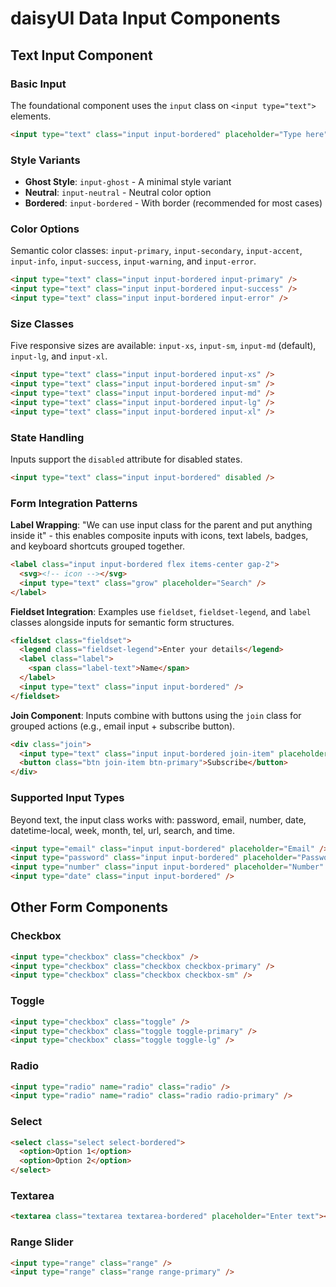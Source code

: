 # daisyUI Data Input Components

## Text Input Component

### Basic Input
The foundational component uses the `input` class on `<input type="text">` elements.

```html
<input type="text" class="input input-bordered" placeholder="Type here" />
```

### Style Variants
- **Ghost Style**: `input-ghost` - A minimal style variant
- **Neutral**: `input-neutral` - Neutral color option
- **Bordered**: `input-bordered` - With border (recommended for most cases)

### Color Options
Semantic color classes: `input-primary`, `input-secondary`, `input-accent`, `input-info`, `input-success`, `input-warning`, and `input-error`.

```html
<input type="text" class="input input-bordered input-primary" />
<input type="text" class="input input-bordered input-success" />
<input type="text" class="input input-bordered input-error" />
```

### Size Classes
Five responsive sizes are available: `input-xs`, `input-sm`, `input-md` (default), `input-lg`, and `input-xl`.

```html
<input type="text" class="input input-bordered input-xs" />
<input type="text" class="input input-bordered input-sm" />
<input type="text" class="input input-bordered input-md" />
<input type="text" class="input input-bordered input-lg" />
<input type="text" class="input input-bordered input-xl" />
```

### State Handling
Inputs support the `disabled` attribute for disabled states.

```html
<input type="text" class="input input-bordered" disabled />
```

### Form Integration Patterns

**Label Wrapping**: "We can use input class for the parent and put anything inside it" - this enables composite inputs with icons, text labels, badges, and keyboard shortcuts grouped together.

```html
<label class="input input-bordered flex items-center gap-2">
  <svg><!-- icon --></svg>
  <input type="text" class="grow" placeholder="Search" />
</label>
```

**Fieldset Integration**: Examples use `fieldset`, `fieldset-legend`, and `label` classes alongside inputs for semantic form structures.

```html
<fieldset class="fieldset">
  <legend class="fieldset-legend">Enter your details</legend>
  <label class="label">
    <span class="label-text">Name</span>
  </label>
  <input type="text" class="input input-bordered" />
</fieldset>
```

**Join Component**: Inputs combine with buttons using the `join` class for grouped actions (e.g., email input + subscribe button).

```html
<div class="join">
  <input type="text" class="input input-bordered join-item" placeholder="Email" />
  <button class="btn join-item btn-primary">Subscribe</button>
</div>
```

### Supported Input Types
Beyond text, the input class works with: password, email, number, date, datetime-local, week, month, tel, url, search, and time.

```html
<input type="email" class="input input-bordered" placeholder="Email" />
<input type="password" class="input input-bordered" placeholder="Password" />
<input type="number" class="input input-bordered" placeholder="Number" />
<input type="date" class="input input-bordered" />
```

## Other Form Components

### Checkbox
```html
<input type="checkbox" class="checkbox" />
<input type="checkbox" class="checkbox checkbox-primary" />
<input type="checkbox" class="checkbox checkbox-sm" />
```

### Toggle
```html
<input type="checkbox" class="toggle" />
<input type="checkbox" class="toggle toggle-primary" />
<input type="checkbox" class="toggle toggle-lg" />
```

### Radio
```html
<input type="radio" name="radio" class="radio" />
<input type="radio" name="radio" class="radio radio-primary" />
```

### Select
```html
<select class="select select-bordered">
  <option>Option 1</option>
  <option>Option 2</option>
</select>
```

### Textarea
```html
<textarea class="textarea textarea-bordered" placeholder="Enter text"></textarea>
```

### Range Slider
```html
<input type="range" class="range" />
<input type="range" class="range range-primary" />
```
